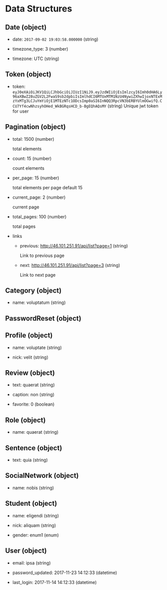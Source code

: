 # Data Structures

## Date (object)

+ date: `2017-09-02 19:03:58.000000` (string)   

+ timezone_type: 3 (number)

+ timezone: UTC (string)

## Token (object)
+ token: `eyJ0eXAiOiJKV1QiLCJhbGciOiJIUzI1NiJ9.eyJzdWIiOjEsImlzcyI6Imh0dHA6Ly96aXBwZ28uZGV2L2FwaS9sb2dpbiIsImlhdCI6MTUxMTM1NzU4NywiZXhwIjoxNTExMzYxMTg3LCJuYmYiOjE1MTEzNTc1ODcsImp0aSI6InNQQ3RpcVN3bERBYUlmOGwifQ.CCU7Yf4cwNhzsyhOHed_WkBGRqsHCD_b-BgEQhAQsMY` (string)
   Unique jwt token for user   

## Pagination (object)

  + total: 1500 (number)

     total elements

  + count: 15 (number)

    count elements

  + per_page: 15 (number)

    total elements per page default 15

  + current_page: 2 (number)

    current page

  + total_pages: 100 (number)

    total pages

  + links
      + previous: http://46.101.251.91/api/list?page=1 (string)

        Link to previous page

      + next: http://46.101.251.91/api/list?page=3 (string)

        Link to next page

## Category (object)

+ name: voluptatum (string)



## PasswordReset (object)



## Profile (object)

+ name: voluptate (string)

+ nick: velit (string)



## Review (object)

+ text: quaerat (string)

+ caption: non (string)

+ favorite: 0 (boolean)



## Role (object)

+ name: quaerat (string)



## Sentence (object)

+ text: quia (string)



## SocialNetwork (object)

+ name: nobis (string)



## Student (object)

+ name: eligendi (string)

+ nick: aliquam (string)

+ gender: enum1 (enum)



## User (object)

+ email: ipsa (string)

+ password_updated: 2017-11-23 14:12:33 (datetime)

+ last_login: 2017-11-14 14:12:33 (datetime)





